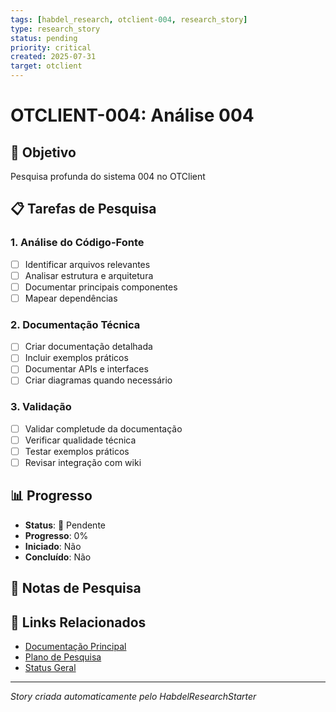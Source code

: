 ```yaml
---
tags: [habdel_research, otclient-004, research_story]
type: research_story
status: pending
priority: critical
created: 2025-07-31
target: otclient
---
```


# OTCLIENT-004: Análise 004

## 🎯 **Objetivo**
Pesquisa profunda do sistema 004 no OTClient

## 📋 **Tarefas de Pesquisa**

### **1. Análise do Código-Fonte**
- [ ] Identificar arquivos relevantes
- [ ] Analisar estrutura e arquitetura
- [ ] Documentar principais componentes
- [ ] Mapear dependências

### **2. Documentação Técnica**
- [ ] Criar documentação detalhada
- [ ] Incluir exemplos práticos
- [ ] Documentar APIs e interfaces
- [ ] Criar diagramas quando necessário

### **3. Validação**
- [ ] Validar completude da documentação
- [ ] Verificar qualidade técnica
- [ ] Testar exemplos práticos
- [ ] Revisar integração com wiki

## 📊 **Progresso**
- **Status**: 🔴 Pendente
- **Progresso**: 0%
- **Iniciado**: Não
- **Concluído**: Não

## 📝 **Notas de Pesquisa**
<!-- Adicionar notas durante a pesquisa -->

## 🔗 **Links Relacionados**
- [Documentação Principal](../../README.md)
- [Plano de Pesquisa](../research_plan.json)
- [Status Geral](../status_report.md)

---
*Story criada automaticamente pelo HabdelResearchStarter*
